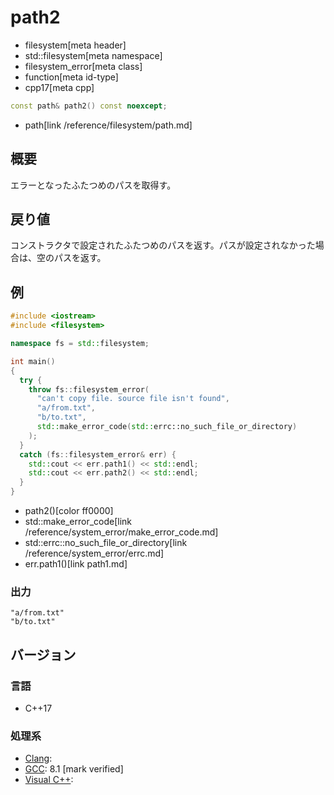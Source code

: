 # path2
* filesystem[meta header]
* std::filesystem[meta namespace]
* filesystem_error[meta class]
* function[meta id-type]
* cpp17[meta cpp]

```cpp
const path& path2() const noexcept;
```
* path[link /reference/filesystem/path.md]

## 概要
エラーとなったふたつめのパスを取得す。


## 戻り値
コンストラクタで設定されたふたつめのパスを返す。パスが設定されなかった場合は、空のパスを返す。


## 例
```cpp example
#include <iostream>
#include <filesystem>

namespace fs = std::filesystem;

int main()
{
  try {
    throw fs::filesystem_error(
      "can't copy file. source file isn't found",
      "a/from.txt",
      "b/to.txt",
      std::make_error_code(std::errc::no_such_file_or_directory)
    );
  }
  catch (fs::filesystem_error& err) {
    std::cout << err.path1() << std::endl;
    std::cout << err.path2() << std::endl;
  }
}
```
* path2()[color ff0000]
* std::make_error_code[link /reference/system_error/make_error_code.md]
* std::errc::no_such_file_or_directory[link /reference/system_error/errc.md]
* err.path1()[link path1.md]

### 出力
```
"a/from.txt"
"b/to.txt"
```

## バージョン
### 言語
- C++17

### 処理系
- [Clang](/implementation.md#clang):
- [GCC](/implementation.md#gcc): 8.1 [mark verified]
- [Visual C++](/implementation.md#visual_cpp):
